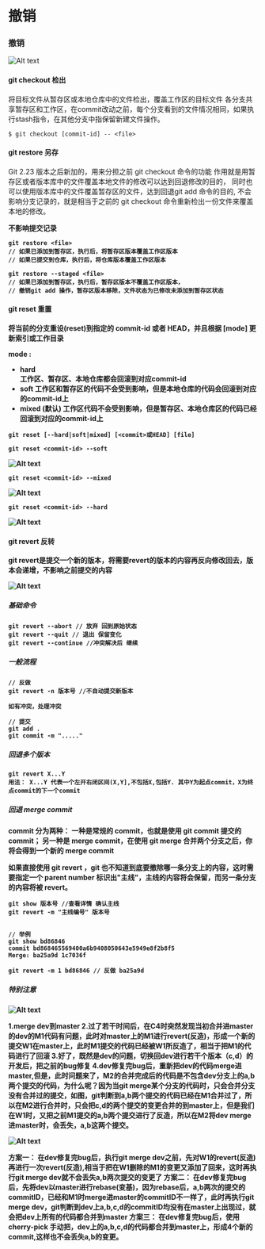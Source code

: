 # 撤销

### 撤销


![Alt text](./images/git-local-reset.png)


#### git checkout 检出
将目标文件从暂存区或本地仓库中的文件检出，覆盖工作区的目标文件
各分支共享暂存区和工作区，在commit改动之前，每个分支看到的文件情况相同，如果执行stash指令，在其他分支中指保留新建文件操作。
```
$ git checkout [commit-id] -- <file>
```

#### git restore 另存
Git 2.23 版本之后新加的，用来分担之前 git checkout 命令的功能
作用就是用暂存区或者版本库中的文件覆盖本地文件的修改可以达到回退修改的目的，
同时也可以使用版本库中的文件覆盖暂存区的文件，达到回退git add 命令的目的,
不会影响分支记录的，就是相当于之前的 git checkout 命令重新检出一份文件来覆盖本地的修改。

<B/>不影响提交记录

```
git restore <file>
// 如果已添加到暂存区，执行后，将暂存区版本覆盖工作区版本
// 如果已提交到仓库，执行后，将仓库版本覆盖工作区版本

git restore --staged <file>
// 如果已添加到暂存区，执行后，暂存区版本不覆盖工作区版本，
// 撤销git add 操作，暂存区版本移除，文件状态为已修改未添加到暂存区状态
```

#### git reset 重置

将当前的分支重设(reset)到指定的 commit-id 或者 HEAD，并且根据 [mode] 更新索引或工作目录

mode :
- hard  
  工作区、暂存区、本地仓库都会回滚到对应commit-id
- soft
  工作区和暂存区的代码不会受到影响，但是本地仓库的代码会回滚到对应的commit-id上
- mixed (默认) 
  工作区代码不会受到影响，但是暂存区、本地仓库区的代码已经回滚到对应的commit-id上

```
git reset [--hard|soft|mixed] [<commit>或HEAD] [file]
```


```
git reset <commit-id> --soft
```
![Alt text](./images/git-reset-soft.png)


```
git reset <commit-id> --mixed
```
![Alt text](./images/git-reset-mixed.png)



```
git reset <commit-id> --hard
```
![Alt text](./images/git-reset-hard.png)


#### git revert 反转
git revert是提交一个新的版本，将需要revert的版本的内容再反向修改回去，版本会递增，不影响之前提交的内容

![Alt text](./images/git-revert.png)

##### 基础命令
```
git revert --abort // 放弃 回到原始状态
git revert --quit // 退出 保留变化
git revert --continue //冲突解决后 继续
``` 
##### 一般流程
```
// 反做
git revert -n 版本号 //不自动提交新版本

如有冲突，处理冲突

// 提交
git add .
git commit -m "....."

```

##### 回退多个版本
```
git revert X...Y
用法： X...Y 代表一个左开右闭区间(X,Y],不包括X,包括Y. 其中Y为起点commit，X为终点commit的下一个commit
```

##### 回退 merge commit
 commit 分为两种：
 一种是常规的 commit，也就是使用 git commit 提交的 commit；
另一种是 merge commit，在使用 git merge 合并两个分支之后，你将会得到一个新的 merge commit

如果直接使用 git revert <commit id>，git 也不知道到底要撤除哪一条分支上的内容，这时需要指定一个 parent number 标识出"主线"，主线的内容将会保留，而另一条分支的内容将被 revert。

```
git show 版本号 //查看详情 确认主线
git revert -m "主线编号" 版本号


// 举例
git show bd86846
commit bd868465569400a6b9408050643e5949e8f2b8f5
Merge: ba25a9d 1c7036f

git revert -m 1 bd86846 // 反做 ba25a9d

```

##### 特别注意

![Alt text](./images/git-revert-01.png)

1.merge dev到master
2.过了若干时间后，在C4时突然发现当初合并进master的dev的M1代码有问题，此时对master上的M1进行revert(反造)，形成一个新的提交W1在master上，此时M1提交的代码已经被W1所反造了，相当于把M1的代码进行了回滚
3.好了，既然是dev的问题，切换回dev进行若干个版本（c,d）的开发后，把之前的bug修复
4.dev修复完bug后，重新把dev的代码merge进master,但是，此时问题来了，M2的合并完成后的代码是不包含dev分支上的a,b两个提交的代码，为什么呢？因为当git merge某个分支的代码时，只会合并分支没有合并过的提交，如图，git判断到a,b两个提交的代码已经在M1合并过了，所以在M2进行合并时，只会把c,d的两个提交的变更合并的到master上，但是我们在W1时，又把之前M1提交的a,b两个提交进行了反造，所以在M2将dev merge进master时，会丢失，a,b这两个提交。


![Alt text](./images/git-revert-02.png)

方案一： 在dev修复完bug后，执行git merge dev之前，先对W1的revert(反造)再进行一次revert(反造),相当于把在W1删除的M1的变更又添加了回来，这时再执行git merge dev就不会丢失a,b两次提交的变更了
方案二： 在dev修复完bug后，先将dev以master进行rebase(变基)，因为rebase后，a,b两次的提交的commitID，已经和M1时merge进master的commitID不一样了，此时再执行git merge dev，git判断到dev上a,b,c,d的commitID均没有在master上出现过，就会把dev上所有的代码都合并到master
方案三： 在dev修复完bug后，使用cherry-pick 手动把，dev上的a,b,c,d的代码都合并到master上，形成4个新的commit,这样也不会丢失a,b的变更。
